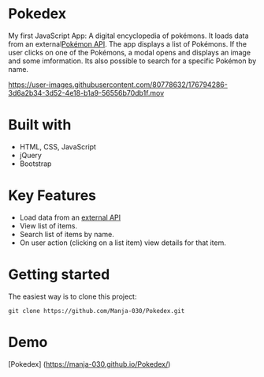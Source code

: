 # Pokedex

My first JavaScript App: A digital encyclopedia of pokémons. It loads data from an external[Pokémon API](https://pokeapi.co/). The app displays a list of Pokémons. If the user clicks on one of the Pokémons, a modal opens and displays an image and some imformation. Its also possible to search for a specific Pokémon by name.

https://user-images.githubusercontent.com/80778632/176794286-3d6a2b34-3d52-4e18-b1a9-56556b70db1f.mov

# Built with

* HTML, CSS, JavaScript
* jQuery
* Bootstrap

# Key Features

* Load data from an [external API](https://pokeapi.co/)
* View list of items.
* Search list of items by name.
* On user action (clicking on a list item) view details for that item.

# Getting started

The easiest way is to clone this project:

```
git clone https://github.com/Manja-030/Pokedex.git
```
# Demo

[Pokedex] (https://manja-030.github.io/Pokedex/)
